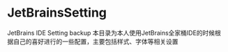 # JetBrainsSetting
JetBrains IDE Setting backup
本目录为本人使用JetBrains全家桶IDE的时候根据自己的喜好进行的一些配置，主要包括样式、字体等相关设置
